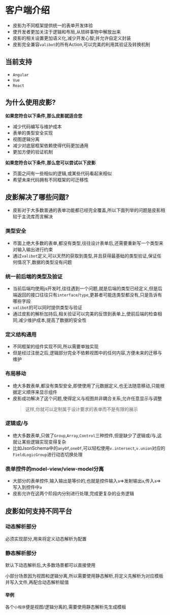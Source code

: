 # 客户端介绍

- 皮影为不同框架提供统一的表单开发体验
- 使开发者更加关注于逻辑和布局,从琐碎事物中解放出来
- 皮影的相关设置更加语义化,减少开发心智;并允许自定义封装
- 皮影完全兼容`valibot`的所有Action,可以完美的利用其验证及转换机制

## 当前支持

- `Angular`
- `Vue`
- `React`

## 为什么使用皮影?

**如果您符合以下条件,那么皮影就适合您**

- 减少代码编写与维护成本
- 表单的类型安全实现
- 视图逻辑分离
- 减少对底层框架依赖使得代码更加通用
- 更加方便的验证机制

**如果您符合以下条件,那么您可以尝试以下皮影**

- 页面之间有一些相似的逻辑,或某些代码看起来相似
- 希望未来代码拥有不同框架的可迁移性

## 皮影解决了哪些问题?

- 皮影对于大多数普通的表单功能都已经完全覆盖,所以下面列举的问题是皮影相较于主流库而言解决

### 类型安全

- 市面上绝大多数的表单,都没有类型,往往设计表单后,还需要重新写一个类型来对输入输出进行约束
- 通过`valibot`定义,可以天然的获取到类型,并且获得最基础的类型验证,保证任何情况下,数据的类型没有问题

### 统一前后端的类型及验证

- 当前后端均使用js开发时,往往遇到一个问题,就是后端的类型已经定义,但是后端返回的接口往往只有`interface`/`type`,更甚者可能连类型都没有,只是告诉有哪些字段
- `valibot`的可以同时提供类型与验证
- 通过皮影的解析加持后,相关验证可以完美的反馈到表单上,使前后端的检查相同,减少维护成本,提高了数据的安全性

### 定义结构通用

- 不同框架的组件实现不同,所以需要单独实现
- 但是经过注册之后,逻辑部分完全不依赖视图中的任何内容,方便未来的迁移与维护

### 布局移动

- 绝大多数表单,都没有类型安全,即使使用了元数据定义,也无法随意移动,只能根据定义顺序来显示组件
- 皮影成功解决了这个问题,使得定义与视图并非耦合关系,允许任意显示与调整
  > 这样,你就可以定制属于设计要求的表单而不是有限的展示

### 逻辑或/与

- 绝大多数表单,只做了`Group`,`Array`,`Control`三种控件,但是缺少了逻辑或/与,这就让某些逻辑实现变得复杂
- 比如JsonSchema中的`anyOf`,`oneOf`,可以轻松使用`v.intersect`,`v.union`对应的`FieldLogicGroup`进行动态切换处理

### 表单控件的model-view/view-model分离

- 大部分的表单控件,输入输出是等价的,也就是控件输入`a`=>发射输出`a`,传入`a`=>写入到控件中`a`
- 皮影允许在这两个阶段内分别进行处理,完成更复杂的业务逻辑

## 皮影如何支持不同平台

### 动态解析部分

必须实现部分,用来将定义动态解析为配置

### 静态解析部分

默认下动态解析后,大多数场景都可以直接使用

小部分场景因为视图和逻辑分离,所以需要使用静态解析,将定义先解析为对应模板并写入文件,再配合动态解析赋值

#### 举例

各个`小程序`便是视图/逻辑分离的,需要使用静态解析先生成模板
